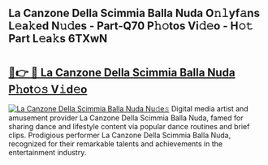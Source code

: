 ## La Canzone Della Scimmia Balla Nuda O𝚗𝚕yf𝚊ns L𝚎a𝚔ed N𝚞𝚍es - Part-Q70 P𝚑𝚘tos Vi𝚍𝚎o - H𝚘𝚝 Part L𝚎a𝚔s 6TXwN

# <h2><a href="http://kf8plo.oniu.top/?m=La+Canzone+Della+Scimmia+Balla+Nuda">🔗👉 🔴 La Canzone Della Scimmia Balla Nuda P𝚑ot𝚘𝚜 V𝚒d𝚎o</a></h2>

[![La Canzone Della Scimmia Balla Nuda Nu𝚍e𝚜](https://i.imgur.com/0qMVB7G.gif)](http://kf8plo.oniu.top/?m=La+Canzone+Della+Scimmia+Balla+Nuda)
Digital media artist and amusement provider La Canzone Della Scimmia Balla Nuda, famed for sharing dance and lifestyle content via popular dance routines and brief clips. Prodigious performer La Canzone Della Scimmia Balla Nuda, recognized for their remarkable talents and achievements in the entertainment industry.  
